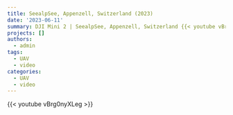 ```yaml
---
title: SeealpSee, Appenzell, Switzerland (2023) 
date: '2023-06-11'
summary: DJI Mini 2 | SeealpSee, Appenzell, Switzerland {{< youtube vBrg0nyXLeg >}}
projects: []
authors:
  - admin
tags:
  - UAV
  - video
categories:
  - UAV
  - video
---
```


{{< youtube vBrg0nyXLeg >}}

